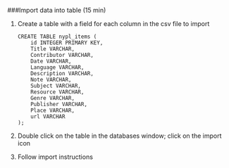 ###Import data into table (15 min)  
1. Create a table with a field for each column in the csv file to import  
	```
	CREATE TABLE nypl_items (
		id INTEGER PRIMARY KEY,
		Title VARCHAR,
		Contributor VARCHAR,
		Date VARCHAR,
		Language VARCHAR,
		Description VARCHAR,
		Note VARCHAR,
		Subject VARCHAR,
		Resource VARCHAR,
		Genre VARCHAR,
		Publisher VARCHAR,
		Place VARCHAR,
		url VARCHAR
	);
	```  
2. Double click on the table in the databases window; click on the import icon  

3. Follow import instructions  